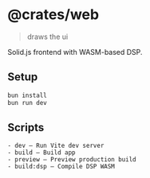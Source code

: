 # @crates/web

> draws the ui

Solid.js frontend with WASM-based DSP.

## Setup

```bash
bun install
bun run dev
```

## Scripts

    - dev – Run Vite dev server
    - build – Build app
    - preview – Preview production build
    - build:dsp – Compile DSP WASM
